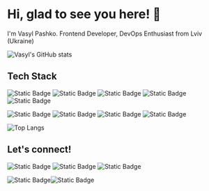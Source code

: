 # Hi, glad to see you here! 👋

I'm Vasyl Pashko. Frontend Developer, DevOps Enthusiast from Lviv (Ukraine)

![Vasyl's GitHub stats](https://github-readme-stats.vercel.app/api?username=vplvua&show_icons=true&theme=transparent)

## Tech Stack

![Static Badge](https://img.shields.io/badge/HTML-white?style=for-the-badge&logo=html5&logoColor=%23E34F26&labelColor=black&color=%23E34F26)
![Static Badge](https://img.shields.io/badge/CSS-white?style=for-the-badge&logo=css3&logoColor=%231572B6&labelColor=black&color=%231572B6)
![Static Badge](https://img.shields.io/badge/javascript-white?style=for-the-badge&logo=javascript&logoColor=%23F7DF1E&labelColor=black&color=%23F7DF1E)
![Static Badge](https://img.shields.io/badge/typescript-white?style=for-the-badge&logo=typescript&logoColor=%233178C6&labelColor=black&color=%233178C6)
![Static Badge](https://img.shields.io/badge/angular-white?style=for-the-badge&logo=angular&logoColor=%23DD1100&labelColor=black&color=%23DD1100)

![Static Badge](https://img.shields.io/badge/ubuntu-white?style=for-the-badge&logo=ubuntu&logoColor=%23E95420&labelColor=black&color=%23E95420)
![Static Badge](https://img.shields.io/badge/gnu%20bash-white?style=for-the-badge&logo=gnubash&logoColor=%234EAA25&labelColor=black&color=%234EAA25)
![Static Badge](https://img.shields.io/badge/docker-white?style=for-the-badge&logo=docker&logoColor=%232496ED&labelColor=black&color=%232496ED)
![Static Badge](https://img.shields.io/badge/ansible-white?style=for-the-badge&logo=ansible&logoColor=%23EE0000&labelColor=black&color=%23EE0000)

![Top Langs](https://github-readme-stats.vercel.app/api/top-langs/?username=vplvua&layout=compact)

## Let's connect!

![Static Badge](https://img.shields.io/badge/LinkedIn-%230A66C2?style=flat&logo=linkedin&link=https%3A%2F%2Fwww.linkedin.com%2Fin%2Fvasyl-pashko%2F)
![Static Badge](https://img.shields.io/badge/Gmail-white?style=flat&logo=gmail&logoColor=%23EA4335&link=mailto%3Avasyl.pashko%40gmail.com)
![Static Badge](https://img.shields.io/badge/telegram-white?style=flat&logo=telegram&logoColor=white&labelColor=%2326A5E4&color=%2326A5E4&link=https%3A%2F%2Ft.me%2Fvasyl_pashko&link=https%3A%2F%2Ft.me%2Fvasyl_pashko)

<img alt="Static Badge" src="https://img.shields.io/badge/linkedin-white?style=flat&logo=linkedin&logoColor=white&labelColor=%230A66C2&color=%230A66C2&link=https%3A%2F%2Fwww.linkedin.com%2Fin%2Fvasyl-pashko%2F&link=https%3A%2F%2Fwww.linkedin.com%2Fin%2Fvasyl-pashko%2F"><img alt="Static Badge" src="https://img.shields.io/badge/telegram-white?style=flat&logo=telegram&logoColor=white&labelColor=%2326A5E4&color=%2326A5E4&link=https%3A%2F%2Ft.me%2Fvasyl_pashko&link=https%3A%2F%2Ft.me%2Fvasyl_pashko">


